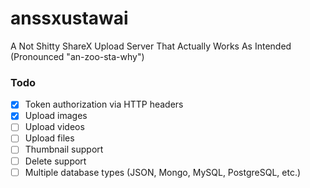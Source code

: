 # anssxustawai
A Not Shitty ShareX Upload Server That Actually Works As Intended (Pronounced "an-zoo-sta-why")

### Todo

- [x] Token authorization via HTTP headers
- [x] Upload images
- [ ] Upload videos
- [ ] Upload files
- [ ] Thumbnail support
- [ ] Delete support
- [ ] Multiple database types (JSON, Mongo, MySQL, PostgreSQL, etc.)